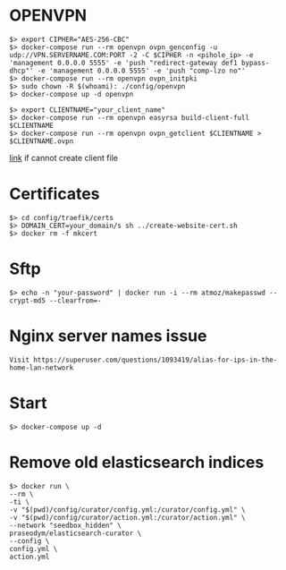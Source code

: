 # OPENVPN

    $> export CIPHER="AES-256-CBC"
    $> docker-compose run --rm openvpn ovpn_genconfig -u udp://VPN.SERVERNAME.COM:PORT -2 -C $CIPHER -n <pihole_ip> -e 'management 0.0.0.0 5555' -e 'push "redirect-gateway def1 bypass-dhcp"' -e 'management 0.0.0.0 5555' -e 'push "comp-lzo no"'
    $> docker-compose run --rm openvpn ovpn_initpki
    $> sudo chown -R $(whoami): ./config/openvpn
    $> docker-compose up -d openvpn

    $> export CLIENTNAME="your_client_name"
    $> docker-compose run --rm openvpn easyrsa build-client-full $CLIENTNAME
    $> docker-compose run --rm openvpn ovpn_getclient $CLIENTNAME > $CLIENTNAME.ovpn

[link](https://github.com/kylemanna/docker-openvpn/issues/496) if cannot create client file

# Certificates

    $> cd config/traefik/certs
    $> DOMAIN_CERT=your_domain/s sh ../create-website-cert.sh
    $> docker rm -f mkcert

# Sftp

    $> echo -n "your-password" | docker run -i --rm atmoz/makepasswd --crypt-md5 --clearfrom=-

# Nginx server names issue

    Visit https://superuser.com/questions/1093419/alias-for-ips-in-the-home-lan-network
# Start

    $> docker-compose up -d

# Remove old elasticsearch indices
    $> docker run \
    --rm \
    -ti \
    -v "$(pwd)/config/curator/config.yml:/curator/config.yml" \
    -v "$(pwd)/config/curator/action.yml:/curator/action.yml" \
    --network "seedbox_hidden" \
    praseodym/elasticsearch-curator \
    --config \
    config.yml \
    action.yml
